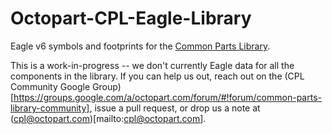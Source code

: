 Octopart-CPL-Eagle-Library
==========================

Eagle v6 symbols and footprints for the [Common Parts Library](http://octopart.com/common-parts-library).

This is a work-in-progress -- we don't currently Eagle data for all the components in the library. If you can help us out, reach out on the (CPL Community Google Group)[https://groups.google.com/a/octopart.com/forum/#!forum/common-parts-library-community], issue a pull request, or drop us a note at (cpl@octopart.com)[mailto:cpl@octopart.com].
